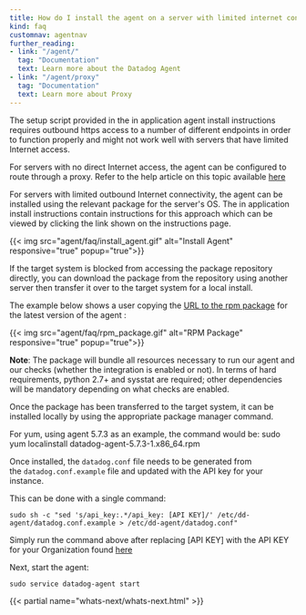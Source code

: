 ```yaml
---
title: How do I install the agent on a server with limited internet connectivity?
kind: faq
customnav: agentnav
further_reading:
- link: "/agent/"
  tag: "Documentation"
  text: Learn more about the Datadog Agent
- link: "/agent/proxy"
  tag: "Documentation"
  text: Learn more about Proxy
---
```


The setup script provided in the in application agent install instructions requires outbound https access to a number of different endpoints in order to function properly and might not work well with servers that have limited Internet access.

For servers with no direct Internet access, the agent can be configured to route through a proxy. Refer to the help article on this topic available [here](/account_management/faq/can-i-use-a-proxy-to-connect-my-servers-to-datadog)

For servers with limited outbound Internet connectivity, the agent can be installed using the relevant package for the server's OS. The in application install instructions contain instructions for this approach which can be viewed by clicking the link shown on the instructions page.

{{< img src="agent/faq/install_agent.gif" alt="Install Agent" responsive="true" popup="true">}}

If the target system is blocked from accessing the package repository directly, you can download the package from the repository using another server then transfer it over to the target system for a local install.

The example below shows a user copying the [URL to the rpm package](https://yum.datadoghq.com/rpm/x86_64/) for the latest version of the agent :

{{< img src="agent/faq/rpm_package.gif" alt="RPM Package" responsive="true" popup="true">}}

**Note**: The package will bundle all resources necessary to run our agent and our checks (whether the integration is enabled or not). In terms of hard requirements, python 2.7+ and sysstat are required; other dependencies will be mandatory depending on what checks are enabled.

Once the package has been transferred to the target system, it can be installed locally by using the appropriate package manager command. 

For yum, using agent 5.7.3 as an example, the command would be:
sudo yum localinstall datadog-agent-5.7.3-1.x86_64.rpm


Once installed, the `datadog.conf` file needs to be generated from the `datadog.conf.example` file and updated with the API key for your instance.

This can be done with a single command:
```
sudo sh -c "sed 's/api_key:.*/api_key: [API KEY]/' /etc/dd-agent/datadog.conf.example > /etc/dd-agent/datadog.conf"
```

Simply run the command above after replacing [API KEY] with the API KEY for your Organization found [here](https://app.datadoghq.com/account/settings#api)


Next, start the agent: 

```
sudo service datadog-agent start 
```

{{< partial name="whats-next/whats-next.html" >}}
